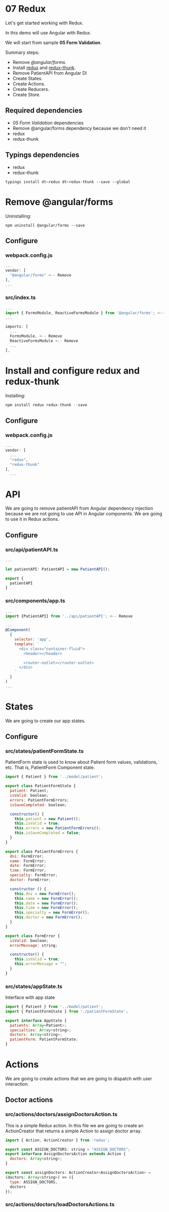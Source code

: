 # 07 Redux
Let's get started working with Redux.

In this demo will use Angular with Redux.

We will start from sample **05 Form Validation**.

Summary steps:
- Remove *@angular/forms*.
- Install [redux](https://github.com/reactjs/redux) and [redux-thunk](https://github.com/gaearon/redux-thunk).
- Remove PatientAPI from Angular DI
- Create States.
- Create Actions.
- Create Reducers.
- Create Store.

## Required dependencies
- *05 Form Validation* dependencies
- Remove @angular/forms dependency because we don't need it
- redux
- redux-thunk

## Typings dependencies
- redux
- redux-thunk

```
typings install dt~redux dt~redux-thunk --save --global
```

# Remove @angular/forms
Uninstalling:

```
npm uninstall @angular/forms --save
```

## Configure
### webpack.config.js

```javascript
...
vendor: [
  "@angular/forms" <-- Remove
],
...
```

### src/index.ts

```javascript
...
import { FormsModule, ReactiveFormsModule } from '@angular/forms'; <-- Remove
...

imports: [
  ...
  FormsModule, <-- Remove
  ReactiveFormsModule <-- Remove
  ...
],
```

# Install and configure redux and redux-thunk

Installing:

```javascript
npm install redux redux-thunk --save
```

## Configure
### webpack.config.js
```javascript
...
vendor: [
  ...
  "redux",
  "redux-thunk"
],
  ...
```

# API
We are going to remove patientAPI from Angular dependency injection because we are
not going to use API in Angular components. We are going to use it in Redux actions.

## Configure
### src/api/patientAPI.ts

```javascript
...

let patientAPI: PatientAPI = new PatientAPI();

export {
  patientAPI
}
```

### src/components/app.ts

```javascript
...
import {PatientAPI} from '../api/patientAPI'; <-- Remove

...
@Component(
  {
    selector: 'app',
    template: `
      <div class="container-fluid">
        <header></header>

        <router-outlet></router-outlet>
      </div>
    `
  }
)
...
```

# States
We are going to create our app states.

## Configure

### src/states/patientFormState.ts
PatientForm state is used to know about Patient form values, validations, etc.
That is, PatientForm Component state.

```javascript
import { Patient } from '../model/patient';

export class PatientFormState {
  patient: Patient;
  isValid: boolean;
  errors: PatientFormErrors;
  isSaveCompleted: boolean;

  constructor() {
    this.patient = new Patient();
    this.isValid = true;
    this.errors = new PatientFormErrors();
    this.isSaveCompleted = false;
  }
}

export class PatientFormErrors {
  dni: FormError;
  name: FormError;
  date: FormError;
  time: FormError;
  specialty: FormError;
  doctor: FormError;

  constructor () {
    this.dni = new FormError();
    this.name = new FormError();
    this.date = new FormError();
    this.time = new FormError();
    this.specialty = new FormError();
    this.doctor = new FormError();
  }
}

export class FormError {
  isValid: boolean;
  errorMessage: string;

  constructor() {
    this.isValid = true;
    this.errorMessage = "";
  }
}
```

### src/states/appState.ts
Interface with app state

```javascript
import { Patient } from '../model/patient';
import { PatientFormState } from './patientFormState';

export interface AppState {
  patients: Array<Patient>;
  specialties: Array<string>;
  doctors: Array<string>;
  patientForm: PatientFormState;
}
```

# Actions

We are going to create actions that we are going to dispatch with user interaction.

## Doctor actions

### src/actions/doctors/assignDoctorsAction.ts
This is a simple Redux action. In this file we are going to create an ActionCreator
that returns a simple Action to assign doctor array.

```javascript
import { Action, ActionCreator } from 'redux';

export const ASSIGN_DOCTORS: string = "ASSIGN_DOCTORS";
export interface AssignDoctorsAction extends Action {
  doctors: Array<string>;
}

export const assignDoctors: ActionCreator<AssignDoctorsAction> =
(doctors: Array<string>) => ({
  type: ASSIGN_DOCTORS,
  doctors
});

```

### src/actions/doctors/loadDoctorsActions.ts
